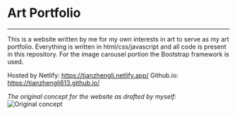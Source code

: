 # Art Portfolio
---
This is a website written by me for my own interests in art to serve as my art portfolio. Everything is written in html/css/javascript and all code is present in this repository. For the image carousel portion the Bootstrap framework is used.

Hosted by Netlify: https://tianzhengli.netlify.app/
Github.io: https://tianzhengli613.github.io/

*The original concept for the website as drafted by myself:*
![Original concept](images/concept.png)
